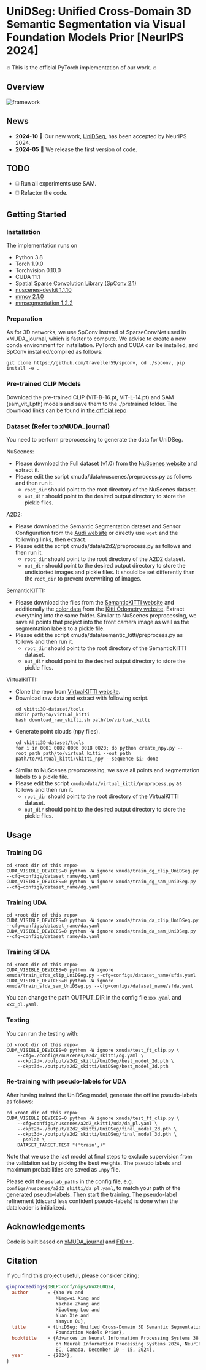 # UniDSeg: Unified Cross-Domain 3D Semantic Segmentation via Visual Foundation Models Prior [NeurIPS 2024]

:fire: This is the official PyTorch implementation of our work. :fire:

## Overview
![framework](doc/framework.png)

## News
* **2024-10** :loudspeaker: Our new work, [UniDSeg](https://proceedings.neurips.cc/paper_files/paper/2024/file/b762632135b16f1225672f9fe2a9740b-Paper-Conference.pdf), has been accepted by NeurIPS 2024.
* **2024-05** :rocket: We release the first version of code.

## TODO
* :white_medium_square: Run all experiments use SAM.
* :white_medium_square: Refactor the code.

## Getting Started

### Installation

The implementation runs on
- Python 3.8
- Torch 1.9.0
- Torchvision 0.10.0
- CUDA 11.1
- [Spatial Sparse Convolution Library (SpConv 2.1)](https://github.com/traveller59/spconv)
- [nuscenes-devkit 1.1.10](https://github.com/nutonomy/nuscenes-devkit)
- [mmcv 2.1.0](https://github.com/open-mmlab/mmcv)
- [mmsegmentation 1.2.2](https://github.com/open-mmlab/mmsegmentation)

### Preparation
As for 3D networks, we use SpConv instead of SparseConvNet used in xMUDA_journal, which is faster to compute. We advise to create a new conda environment for installation. PyTorch and CUDA can be installed, and SpConv installed/compiled as follows:
```
git clone https://github.com/traveller59/spconv, cd ./spconv, pip install -e .
```

### Pre-trained CLIP Models
Download the pre-trained CLIP (ViT-B-16.pt, ViT-L-14.pt) and SAM (sam_vit_l.pth) models and save them to the ./pretrained folder. The download links can be found in [the official repo](https://github.com/openai/CLIP/blob/a1d071733d7111c9c014f024669f959182114e33/clip/clip.py#L30)

### Dataset (Refer to [xMUDA_journal](https://github.com/valeoai/xmuda_journal))
You need to perform preprocessing to generate the data for UniDSeg.

NuScenes:
- Please download the Full dataset (v1.0) from the [NuScenes website](https://www.nuscenes.org/) and extract it.
- Please edit the script xmuda/data/nuscenes/preprocess.py as follows and then run it.
  - ```root_dir``` should point to the root directory of the NuScenes dataset.
  - ```out_dir``` should point to the desired output directory to store the pickle files.

A2D2:
- Please download the Semantic Segmentation dataset and Sensor Configuration from the [Audi website](https://www.a2d2.audi/a2d2/en/download.html) or directly use ```wget``` and the following links, then extract.
- Please edit the script xmuda/data/a2d2/preprocess.py as follows and then run it.
  - ```root_dir``` should point to the root directory of the A2D2 dataset.
  - ```out_dir``` should point to the desired output directory to store the undistorted images and pickle files. It should be set differently than the ```root_dir``` to prevent overwriting of images.

SemanticKITTI:
- Please download the files from the [SemanticKITTI website](http://semantic-kitti.org/dataset.html) and additionally the [color data](http://www.cvlibs.net/download.php?file=data_odometry_color.zip) from the [Kitti Odometry website](https://www.cvlibs.net/datasets/kitti/eval_odometry.php). Extract everything into the same folder. Similar to NuScenes preprocessing, we save all points that project into the front camera image as well as the segmentation labels to a pickle file.
- Please edit the script xmuda/data/semantic_kitti/preprocess.py as follows and then run it.
  - ```root_dir``` should point to the root directory of the SemanticKITTI dataset.
  - ```out_dir``` should point to the desired output directory to store the pickle files.

VirtualKITTI:
- Clone the repo from [VirtualKITTI website](https://github.com/VisualComputingInstitute/vkitti3D-dataset.git).
- Download raw data and extract with following script.
  ```
  cd vkitti3D-dataset/tools
  mkdir path/to/virtual_kitti
  bash download_raw_vkitti.sh path/to/virtual_kitti
  ```
- Generate point clouds (npy files).
  ```
  cd vkitti3D-dataset/tools
  for i in 0001 0002 0006 0018 0020; do python create_npy.py --root_path path/to/virtual_kitti --out_path path/to/virtual_kitti/vkitti_npy --sequence $i; done
  ```
- Similar to NuScenes preprocessing, we save all points and segmentation labels to a pickle file.
- Please edit the script `xmuda/data/virtual_kitti/preprocess.py` as follows and then run it.
  - `root_dir` should point to the root directory of the VirtualKITTI dataset.
  - `out_dir` should point to the desired output directory to store the pickle files.

## Usage
### Training DG
```
cd <root dir of this repo>
CUDA_VISIBLE_DEVICES=0 python -W ignore xmuda/train_dg_clip_UniDSeg.py --cfg=configs/dataset_name/dg.yaml
CUDA_VISIBLE_DEVICES=0 python -W ignore xmuda/train_dg_sam_UniDSeg.py --cfg=configs/dataset_name/dg.yaml
```
### Training UDA
```
cd <root dir of this repo>
CUDA_VISIBLE_DEVICES=0 python -W ignore xmuda/train_da_clip_UniDSeg.py --cfg=configs/dataset_name/da.yaml
CUDA_VISIBLE_DEVICES=0 python -W ignore xmuda/train_da_sam_UniDSeg.py --cfg=configs/dataset_name/da.yaml
```
### Training SFDA
```
cd <root dir of this repo>
CUDA_VISIBLE_DEVICES=0 python -W ignore xmuda/train_sfda_clip_UniDSeg.py --cfg=configs/dataset_name/sfda.yaml
CUDA_VISIBLE_DEVICES=0 python -W ignore xmuda/train_sfda_sam_UniDSeg.py --cfg=configs/dataset_name/sfda.yaml
```
You can change the path OUTPUT_DIR in the config file `xxx.yaml` and `xxx_pl.yaml`.

### Testing
You can run the testing with:
```
cd <root dir of this repo>
CUDA_VISIBLE_DEVICES=0 python -W ignore xmuda/test_ft_clip.py \
    --cfg=./configs/nuscenes/a2d2_skitti/dg.yaml \
    --ckpt2d=./output/a2d2_skitti/UniDSeg/best_model_2d.pth \
    --ckpt3d=./output/a2d2_skitti/UniDSeg/best_model_3d.pth
```

### Re-training with pseudo-labels for UDA
After having trained the UniDSeg model, generate the offline pseudo-labels as follows:
```
cd <root dir of this repo>
CUDA_VISIBLE_DEVICES=0 python -W ignore xmuda/test_ft_clip.py \
    --cfg=configs/nuscenes/a2d2_skitti/uda/da_pl.yaml \
    --ckpt2d=./output/a2d2_skitti/UniDSeg/final_model_2d.pth \
    --ckpt3d=./output/a2d2_skitti/UniDSeg/final_model_3d.pth \
    --pselab \
    DATASET_TARGET.TEST "('train',)"
```
Note that we use the last model at final steps to exclude supervision from the validation set by picking the best weights. The pseudo labels and maximum probabilities are saved as ```.npy``` file.

Please edit the ```pselab_paths``` in the config file, e.g. ```configs/nuscenes/a2d2_skitti/da_pl.yaml```, to match your path of the generated pseudo-labels.
Then start the training. The pseudo-label refinement (discard less confident pseudo-labels) is done when the dataloader is initialized.

## Acknowledgements

Code is built based on [xMUDA_journal](https://github.com/valeoai/xmuda_journal) and [FtD++](https://github.com/Barcaaaa/FtD-PlusPlus).

## Citation

If you find this project useful, please consider citing:
```bibtex
@inproceedings{DBLP:conf/nips/WuX0L0Q24,
  author       = {Yao Wu and
                  Mingwei Xing and
                  Yachao Zhang and
                  Xiaotong Luo and
                  Yuan Xie and
                  Yanyun Qu},
  title        = {UniDSeg: Unified Cross-Domain 3D Semantic Segmentation via Visual
                  Foundation Models Prior},
  booktitle    = {Advances in Neural Information Processing Systems 38: Annual Conference
                  on Neural Information Processing Systems 2024, NeurIPS 2024, Vancouver,
                  BC, Canada, December 10 - 15, 2024},
  year         = {2024},
}
```
